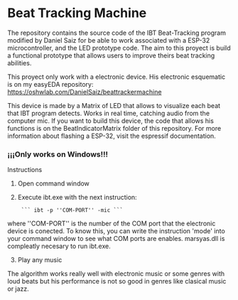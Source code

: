 # Beat Tracking Machine

The repository contains the source code of the IBT Beat-Tracking program modified by Daniel Saiz for be able to work associated with a ESP-32 microcontroller, and the LED prototype code.
The aim to this proyect is build a functional prototype that allows users to improve theirs beat tracking abilities.

This proyect only work with a electronic device. His electronic esquematic is on my easyEDA repository: https://oshwlab.com/DanielSaiz/beattrackermachine

This device is made by a Matrix of LED that allows to visualize each beat that IBT program detects. Works in real time, catching audio from the computer mic.
If you want to build this device, the code that allows his functions is on the BeatIndicatorMatrix folder of this repository. For more information about flashing a ESP-32, visit the espressif documentation.

### **¡¡¡Only works on Windows!!!**

Instructions

1. Open command window

2. Execute ibt.exe with the next instruction:   

        ``` ibt -p ''COM-PORT'' -mic ```


where ''COM-PORT'' is the number of the COM port that the electronic device is conected. To know this, you can write the instruction 'mode' into your command window to see what COM ports are enables. marsyas.dll is compleatly necesary to run ibt.exe.

3. Play any music

The algorithm works really well with electronic music or some genres with loud beats but his performance is not so good in genres like clasical music or jazz.
